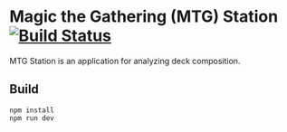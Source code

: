 # Magic the Gathering (MTG) Station [![Build Status](https://travis-ci.org/jaybkun/mtgstation.svg?branch=master)](https://travis-ci.org/jaybkun/mtgstation)



MTG Station is an application for analyzing deck composition.

## Build

    npm install
    npm run dev